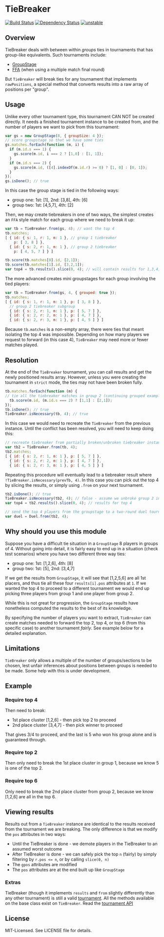 # TieBreaker
[![Build Status](https://secure.travis-ci.org/clux/tiebreaker.png)](http://travis-ci.org/clux/tiebreaker)
[![Dependency Status](https://david-dm.org/clux/tiebreaker.png)](https://david-dm.org/clux/tiebreaker)
[![unstable](http://hughsk.github.io/stability-badges/dist/unstable.svg)](http://nodejs.org/api/documentation.html#documentation_stability_index)

## Overview
TieBreaker deals with between within _groups_ ties in tournaments that has group-like equivalents. Such tournaments include:

- [GroupStage](https://npmjs.org/package/groupstage)
- [FFA](https://npmjs.org/package/ffa) (when using a multiple match final round)

But `TieBreaker` will break ties for any tournament that implements `rawPositions`, a special method that converts results into a raw array of positions per "group".

## Usage
Unlike every other tournament type, this tournament CAN NOT be created directly. It needs a finished tournament instance to be created from, and the number of players we want to pick from this tournament:

```js
var gs = new GroupStage(8, { groupSize: 4 });
// score groupstage so that we have some ties
gs.matches.forEach(function (m, i) {
  if (m.id.s === 1) {
    gs.score(m.id, i === 2 ? [1,0] : [1, 1]);
  }
  if (m.id.s === 2) {
    gs.score(m.id, ([4].indexOf(m.id.r) >= 0) ? [1, 0] : [0, 1]);
  }
});
gs.isDone(); // true
```

In this case the group stage is tied in the following ways:

- group one: 1st: [1], 2nd: [3,8], 4th: [6]
- group two: 1st: [4,5,7], 4th: [2]

Then, we may create tiebreakers in one of two ways, the simplest creates an `FFA` style match for each group where we need to break it up:

```js
var tb = TieBreaker.from(gs, 4); // want the top 4
tb.matches;
[ { id: { s: 1, r: 1, m: 1 }, // group 1 tiebreaker
    p: [ 3, 8 ] },
  { id: { s: 2, r: 1, m: 1 }, // group 2 tiebreaker
    p: [ 4, 5, 7 ] } ]

tb.score(tb.matches[0].id, [2,1]);
tb.score(tb.matches[1].id, [3,2,1]);
var top4 = tb.results().slice(0, 4); // will contain results for 1,3,4,5
```

The more advanced creates mini groupstages for each group involving the tied players:

```js
var tb = TieBreaker.from(gs, 4, { grouped: true });
tb.matches;
[ { id: { s: 1, r: 1, m: 1 }, p: [ 3, 8 ] },
  // group 2 tiebreaker subgroup
  { id: { s: 2, r: 1, m: 1 }, p: [ 5, 7 ] },
  { id: { s: 2, r: 2, m: 1 }, p: [ 4, 7 ] },
  { id: { s: 2, r: 3, m: 1 }, p: [ 4, 5 ] } ]
```

Because `tb.matches` is a non-empty array, there were ties that meant isolating the top 4 was impossible. Depending on how many players we request to forward (in this case 4), `TieBreaker` may need more or fewer matches played.

## Resolution
At the end of the `TieBreaker` tournament, you can call results and get the newly positioned results array. However, unless you were creating the tournament in `strict` mode, the ties may not have been broken fully.

```js
tb.matches.forEach(function (m) {
// tie all the tiebreaker matches in group 2 (continuing grouped example)
  tb.score(m.id, (m.id.s === 2) ? [1,1] : [2,1]);
});
tb.isDone(); // true
TieBreaker.isNecessary(tb, 4); // true
```

In this case we would need to recreate the `TieBreaker` from the previous instance. Until the conflict has been resolved, you will need to keep doing this:

```js
// recreate tiebreaker from partially broken/unbroken tiebreaker instance
var tb2 = TieBreaker.from(tb, 4);
tb2.matches;
[ { id: { s: 2, r: 1, m: 1 }, p: [ 5, 7 ] },
  { id: { s: 2, r: 2, m: 1 }, p: [ 4, 7 ] },
  { id: { s: 2, r: 3, m: 1 }, p: [ 4, 5 ] } ]
```

Repeating this procedure will eventually lead to a tiebreaker result where `!TieBreaker.isNecessary(prevTb, 4)`. In this case you can pick out the top 4 by slicing the results, or simply using `.from` on your next tournament.

```js
tb2.isDone(); // true
TieBreaker.isNecessary(tb2, 4); // false - assume we unbroke group 2 in tb2
var top4 = tb2.results().slice(0, 4); // results for top 4

// send the top 4 players from the groupstage to a two-round duel tournament
var duel = Duel.from(tb2, 4);
```

## Why should you use this module
Suppose you have a difficult tie situation in a `GroupStage` 8 players in groups of 4. Without going into detail, it is fairly easy to end up in a situation (check test scenarios) where you have two different three way ties:

- group one: 1st: [1,2,6], 4th: [8]
- group two: 1st: [5], 2nd: [3,4,7]

If we get the results from `GroupStage`, it will see that [1,2,5,6] are all 1st placers, and thus tie all these four `results[i].pos` attributes at `1`.
If we wanted the top 4 to proceed to a different tournament we would end up picking three players from group 1 and one player from group 2.

While this is not great for progression, the `GroupStage` results have nonetheless computed the results to the best of its knowledge.

By specifying the number of players you want to extract, `TieBreaker` can create matches needed to forward the top 2, top 4, or top 6 (from this specific case) to another tournament _fairly_. See example below for a detailed explanation.

## Limitations
`TieBreaker` only allows a multiple of the number of groups/sections to be chosen, lest unfair inferences about positions between groups is needed to be made. Some help with this is under development.

## Example
### Require top 4
Then need to break:

- 1st place cluster [1,2,6] - then pick top 2 to proceed
- 2nd place cluster [3,4,7] - then pick winner to proceed

That gives 3/4 to proceed, and the last is 5 who won his group alone and is guaranteed through.

### Require top 2
Then only need to break the 1st place cluster in group 1, because we know 5 is one of the top 2.

### Require top 6
Only need to break the 2nd place cluster from group 2, because we know [1,2,6] are all in the top 6.

## Viewing results
Results out from a `TieBreaker` instance are identical to the results received from the tournament we are breaking. The only difference is that we modify the `pos` attributes in two ways:

- Until the TieBreaker is done - we demote players in the TieBreaker to an assumed worst outcome
- After TieBreaker is done - we can safely pick the top `n` (fairly) by simply filtering by `r.pos <= n`, or by calling `slice(0, n)`
- The `gpos` attributes are modified
- The `pos` attributes are at the end built up like `GroupStage`

### Extras
TieBreaker (though it implements `results` and `from` slightly differently than any other tournament) is still a valid [tournament](https://npmjs.org/package/tournament). All the methods available on the base class exist on `TieBreaker`. Read the [tournament API](https://github.com/clux/tournament/master/blob/doc/base.md)

## License
MIT-Licensed. See LICENSE file for details.
